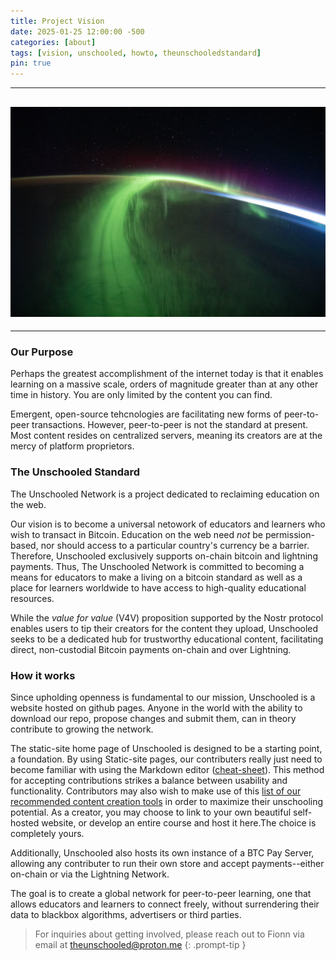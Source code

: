 ```yaml
---
title: Project Vision
date: 2025-01-25 12:00:00 -500
categories: [about]
tags: [vision, unschooled, howto, theunschooledstandard]
pin: true
---
```


---
## ![The-Aurora-Borealis](/assets/img/Posts/how-to-be-unschooled.jpg)
---

### Our Purpose

Perhaps the greatest accomplishment of the internet today is that it enables learning on a massive scale, orders of magnitude greater than at any other time in history. You are only limited by the content you can find.

Emergent, open-source tehcnologies are facilitating new forms of peer-to-peer transactions. However, peer-to-peer is not the standard at present. Most content resides on centralized servers, meaning its creators are at the mercy of platform proprietors.

### The Unschooled Standard

The Unschooled Network is a project dedicated to reclaiming education on the web.

Our vision is to become a universal netowork of educators and learners who wish to transact in Bitcoin. Education on the web need _not_ be permission-based, nor should access to a particular country's currency be a barrier. Therefore, Unschooled exclusively supports on-chain bitcoin and lightning payments. Thus, The Unschooled Network is committed to becoming a means for educators to make a living on a bitcoin standard as well as a place for learners worldwide to have access to high-quality educational resources.

While the _value for value_ (V4V) proposition supported by the Nostr protocol enables users to tip their creators for the content they upload, Unschooled seeks to be a dedicated hub for trustworthy educational content, facilitating direct, non-custodial Bitcoin payments on-chain and over Lightning.

### How it works

Since upholding openness is fundamental to our mission, Unschooled is a website hosted on github pages. Anyone in the world with the ability to download our repo, propose changes and submit them, can in theory contribute to growing the network.

The static-site home page of Unschooled is designed to be a starting point, a foundation. By using Static-site pages, our contributers really just need to become familiar with using the Markdown editor ([cheat-sheet](https://www.markdownguide.org/cheat-sheet/)). This method for accepting contributions strikes a balance between usability and functionality. Contributors may also wish to make use of this [list of our recommended content creation tools](https://theunschoolednetwork.github.io/posts/To-be-Unschooled//posts/Tools-For-Content-Creators/) in order to maximize their unschooling potential. As a creator, you may choose to link to your own beautiful self-hosted website, or develop an entire course and host it here.The choice is completely yours.

Additionally, Unschooled also hosts its own instance of a BTC Pay Server, allowing any contributer to run their own store and accept payments--either on-chain or via the Lightning Network.

The goal is to create a global network for peer-to-peer learning, one that allows educators and learners to connect freely, without surrendering their data to blackbox algorithms, advertisers or third parties.

> For inquiries about getting involved, please reach out to Fionn via email at theunschooled@proton.me
{: .prompt-tip }